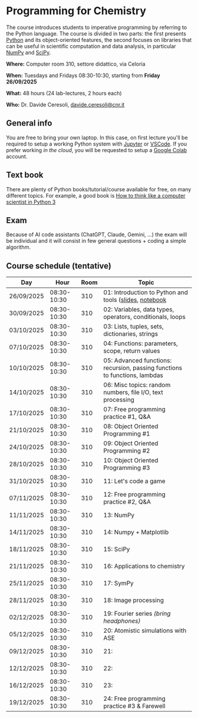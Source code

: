 # Programming for Chemistry
The course introduces students to imperative programming by referring to the Python language.
The course is divided in two parts: the first presents [Python](https://www.python.org) and its object-oriented features,
the second focuses on libraries that can be useful in scientific computation and data analysis,
in particular [NumPy](https://numpy.org) and [SciPy](https://scipy.org).

**Where:** Computer room 310, settore didattico, via Celoria

**When:**  Tuesdays and Fridays 08:30-10:30, starting from **Friday 26/09/2025**

**What:**  48 hours (24 lab-lectures, 2 hours each)

**Who:**   Dr. Davide Ceresoli, [davide.ceresoli@cnr.it](mailto:davide.ceresoli@cnr.it)

## General info
You are free to bring your own laptop. In this case, on first lecture you'll be required to setup
a working Python system with [Jupyter](https://jupyter.org) or [VSCode](https://code.visualstudio.com).
If you prefer working *in the cloud*, you will be requested to setup a [Google Colab](https://colab.research.google.com/) account.

## Text book
There are plenty of Python books/tutorial/course available for free, on many different topics.
For example, a good book is [How to think like a computer scientist in Python 3](https://openbookproject.net/thinkcs/python/english3e/)

## Exam
Because of AI code assistants (ChatGPT, Claude, Gemini, ...) the exam will be individual and it will
consist in few general questions + coding a simple algorithm.

## Course schedule (tentative)

| Day  | Hour  | Room  | Topic  |
|---|---|---|---|
| 26/09/2025  | 08:30-10:30  | 310  | 01: Introduction to Python and tools ([slides](https://raw.githubusercontent.com/dceresoli/2025-Programming/main/lec01-slides/lec01-slides.pdf), [notebook](lec01.zip) |
| 30/09/2025  | 08:30-10:30  | 310  | 02: Variables, data types, operators, conditionals, loops   |
| 03/10/2025  | 08:30-10:30  | 310  | 03: Lists, tuples, sets, dictionaries, strings  |
| 07/10/2025  | 08:30-10:30  | 310  | 04: Functions: parameters, scope, return values  |
| 10/10/2025  | 08:30-10:30  | 310  | 05: Advanced functions: recursion, passing functions to functions, lambdas |
| 14/10/2025  | 08:30-10:30  | 310  | 06: Misc topics: random numbers, file I/O, text processing |
| 17/10/2025  | 08:30-10:30  | 310  | 07: Free programming practice #1, Q&A  |
| 21/10/2025  | 08:30-10:30  | 310  | 08: Object Oriented Programming #1  |
| 24/10/2025  | 08:30-10:30  | 310  | 09: Object Oriented Programming #2  |
| 28/10/2025  | 08:30-10:30  | 310  | 10: Object Oriented Programming #3  |
| 31/10/2025  | 08:30-10:30  | 310  | 11: Let's code a game  |
| 07/11/2025  | 08:30-10:30  | 310  | 12: Free programming practice #2, Q&A  |
| 11/11/2025  | 08:30-10:30  | 310  | 13: NumPy  |
| 14/11/2025  | 08:30-10:30  | 310  | 14: Numpy + Matplotlib  |
| 18/11/2025  | 08:30-10:30  | 310  | 15: SciPy  |
| 21/11/2025  | 08:30-10:30  | 310  | 16: Applications to chemistry  |
| 25/11/2025  | 08:30-10:30  | 310  | 17: SymPy  |
| 28/11/2025  | 08:30-10:30  | 310  | 18: Image processing  |
| 02/12/2025  | 08:30-10:30  | 310  | 19: Fourier series *(bring headphones)*  |
| 05/12/2025  | 08:30-10:30  | 310  | 20: Atomistic simulations with ASE  |
| 09/12/2025  | 08:30-10:30  | 310  | 21:  |
| 12/12/2025  | 08:30-10:30  | 310  | 22:  |
| 16/12/2025  | 08:30-10:30  | 310  | 23:  |
| 19/12/2025  | 08:30-10:30  | 310  | 24: Free programming practice #3 & Farewell |


